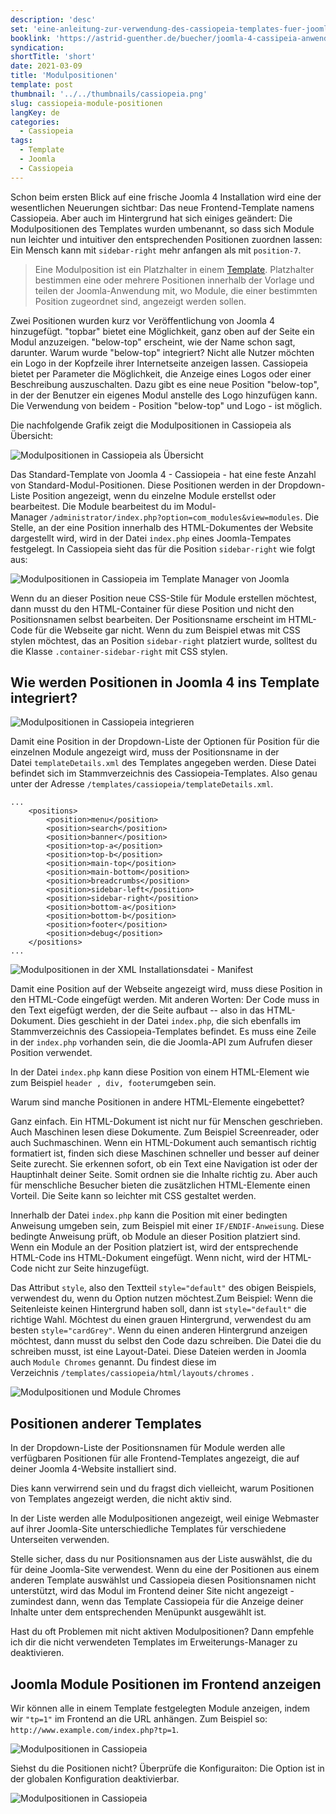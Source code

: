 ```yaml
---
description: 'desc'
set: 'eine-anleitung-zur-verwendung-des-cassiopeia-templates-fuer-joomla-4-themen'
booklink: 'https://astrid-guenther.de/buecher/joomla-4-cassipeia-anwenden'
syndication:
shortTitle: 'short'
date: 2021-03-09
title: 'Modulpositionen'
template: post
thumbnail: '../../thumbnails/cassiopeia.png'
slug: cassiopeia-module-positionen
langKey: de
categories:
  - Cassiopeia
tags:
  - Template
  - Joomla
  - Cassiopeia
---
```











Schon beim ersten Blick auf eine frische Joomla 4 Installation wird eine der wesentlichen Neuerungen sichtbar: Das neue Frontend-Template namens Cassiopeia. Aber auch im Hintergrund hat sich einiges geändert: Die Modulpositionen des Templates wurden umbenannt, so dass sich Module nun leichter und intuitiver den entsprechenden Positionen zuordnen lassen: Ein Mensch kann mit `sidebar-right` mehr anfangen als mit `position-7`.<!-- \index{Grundgerüst!Modulpositionen} --><!-- \index{Modulpositionen} -->

> Eine Modulposition ist ein Platzhalter in einem [Template](https://docs.joomla.org/Special:MyLanguage/Template). Platzhalter bestimmen eine oder mehrere Positionen innerhalb der Vorlage und teilen der Joomla-Anwendung mit, wo Module, die einer bestimmten Position zugeordnet sind, angezeigt werden sollen.

Zwei Positionen wurden kurz vor Veröffentlichung von Joomla 4 hinzugefügt. "topbar" bietet eine Möglichkeit, ganz oben auf der Seite ein Modul anzuzeigen. "below-top" erscheint, wie der Name schon sagt, darunter. Warum wurde "below-top" integriert? Nicht alle Nutzer möchten ein Logo in der Kopfzeile ihrer Internetseite anzeigen lassen. Cassiopeia bietet per Parameter die Möglichkeit, die Anzeige eines Logos oder einer Beschreibung auszuschalten. Dazu gibt es eine neue Position "below-top", in der der Benutzer ein eigenes Modul anstelle des Logo hinzufügen kann. Die Verwendung von beidem - Position "below-top" und Logo - ist möglich.

Die nachfolgende Grafik zeigt die Modulpositionen in Cassiopeia als Übersicht:

![Modulpositionen in Cassiopeia als Übersicht](/images/cassiopeia_module.png)

Das Standard-Template von Joomla 4 - Cassiopeia - hat eine feste Anzahl von Standard-Modul-Positionen. Diese Positionen werden in der Dropdown-Liste Position angezeigt, wenn du einzelne Module erstellst oder bearbeitest. Die Module bearbeitest du im Modul-Manager `/administrator/index.php?option=com_modules&view=modules`. Die Stelle, an der eine Position innerhalb des HTML-Dokumentes der Website dargestellt wird, wird in der Datei `index.php` eines Joomla-Tempates festgelegt. In Cassiopeia sieht das für die Position `sidebar-right` wie folgt aus:

![Modulpositionen in Cassiopeia im Template Manager von Joomla](/images/cpmp1.png)

Wenn du an dieser Position neue CSS-Stile für Module erstellen möchtest, dann musst du den HTML-Container für diese Position und nicht den Positionsnamen selbst bearbeiten. Der Positionsname erscheint im HTML-Code für die Webseite gar nicht. Wenn du zum Beispiel etwas mit CSS stylen möchtest, das an Position `sidebar-right` platziert wurde, solltest du die Klasse `.container-sidebar-right` mit CSS stylen.

## Wie werden Positionen in Joomla 4 ins Template integriert?

![Modulpositionen in Cassiopeia integrieren](/images/cpmp2.png)

Damit eine Position in der Dropdown-Liste der Optionen für Position für die einzelnen Module angezeigt wird, muss der Positionsname in der Datei `templateDetails.xml` des Templates angegeben werden. Diese Datei befindet sich im Stammverzeichnis des Cassiopeia-Templates. Also genau unter der Adresse `/templates/cassiopeia/templateDetails.xml`.

```
...
	<positions>
		<position>menu</position>
		<position>search</position>
		<position>banner</position>
		<position>top-a</position>
		<position>top-b</position>
		<position>main-top</position>
		<position>main-bottom</position>
		<position>breadcrumbs</position>
		<position>sidebar-left</position>
		<position>sidebar-right</position>
		<position>bottom-a</position>
		<position>bottom-b</position>
		<position>footer</position>
		<position>debug</position>
	</positions>
...
```

![Modulpositionen in der XML Installationsdatei - Manifest](/images/cpmp3.png)

Damit eine Position auf der Webseite angezeigt wird, muss diese Position in den HTML-Code eingefügt werden. Mit anderen Worten: Der Code muss in den Text eigefügt werden, der die Seite aufbaut -- also in das HTML-Dokument. Dies geschieht in der Datei `index.php`, die sich ebenfalls im Stammverzeichnis des Cassiopeia-Templates befindet. Es muss eine Zeile in der `index.php` vorhanden sein, die die Joomla-API zum Aufrufen dieser Position verwendet.

In der Datei `index.php` kann diese Position von einem HTML-Element wie zum Beispiel `header , div, footer`umgeben sein.

Warum sind manche Positionen in andere HTML-Elemente eingebettet?

Ganz einfach. Ein HTML-Dokument ist nicht nur für Menschen geschrieben. Auch Maschinen lesen diese Dokumente. Zum Beispiel Screenreader, oder auch Suchmaschinen. Wenn ein HTML-Dokument auch semantisch richtig formatiert ist, finden sich diese Maschinen schneller und besser auf deiner Seite zurecht. Sie erkennen sofort, ob ein Text eine Navigation ist oder der Hauptinhalt deiner Seite. Somit ordnen sie die Inhalte richtig zu. Aber auch für menschliche Besucher bieten die zusätzlichen HTML-Elemente einen Vorteil. Die Seite kann so leichter mit CSS gestaltet werden.

Innerhalb der Datei `index.php` kann die Position mit einer bedingten Anweisung umgeben sein, zum Beispiel mit einer `IF/ENDIF-Anweisung`. Diese bedingte Anweisung prüft, ob Module an dieser Position platziert sind. Wenn ein Module an der Position platziert ist, wird der entsprechende HTML-Code ins HTML-Dokument eingefügt. Wenn nicht, wird der HTML-Code nicht zur Seite hinzugefügt.

Das Attribut `style`, also den Textteil `style="default"` des obigen Beispiels, verwendest du, wenn du Option nutzen möchtest.Zum Beispiel: Wenn die Seitenleiste keinen Hintergrund haben soll, dann ist `style="default"` die richtige Wahl. Möchtest du einen grauen Hintergrund, verwendest du am besten `style="cardGrey"`. Wenn du einen anderen Hintergrund anzeigen möchtest, dann musst du selbst den Code dazu schreiben. Die Datei die du schreiben musst, ist eine Layout-Datei. Diese Dateien werden in Joomla auch `Module Chromes` genannt. Du findest diese im Verzeichnis `/templates/cassiopeia/html/layouts/chromes` .

![Modulpositionen und Module Chromes](/images/cpmp4.png)

## Positionen anderer Templates

In der Dropdown-Liste der Positionsnamen für Module werden alle verfügbaren Positionen für alle Frontend-Templates angezeigt, die auf deiner Joomla 4-Website installiert sind.

Dies kann verwirrend sein und du fragst dich vielleicht, warum Positionen von Templates angezeigt werden, die nicht aktiv sind.

In der Liste werden alle Modulpositionen angezeigt, weil einige Webmaster auf ihrer Joomla-Site unterschiedliche Templates für verschiedene Unterseiten verwenden.

Stelle sicher, dass du nur Positionsnamen aus der Liste auswählst, die du für deine Joomla-Site verwendest. Wenn du eine der Positionen aus einem anderen Template auswählst und Cassiopeia diesen Positionsnamen nicht unterstützt, wird das Modul im Frontend deiner Site nicht angezeigt - zumindest dann, wenn das Template Cassiopeia für die Anzeige deiner Inhalte unter dem entsprechenden Menüpunkt ausgewählt ist.

Hast du oft Problemen mit nicht aktiven Modulpositionen? Dann empfehle ich dir die nicht verwendeten Templates im Erweiterungs-Manager zu deaktivieren.

## Joomla Module Positionen im Frontend anzeigen

Wir können alle in einem Template festgelegten Module anzeigen, indem wir `"tp=1"` im Frontend an die URL anhängen. Zum Beispiel so: `http://www.example.com/index.php?tp=1`.

![Modulpositionen in Cassiopeia](/images/cptemplatepositionen2.png)

Siehst du die Positionen nicht? Überprüfe die Konfiguraiton: Die Option ist in der globalen Konfiguration deaktivierbar.

![Modulpositionen in Cassiopeia](/images/cptemplatepositionen.png)

<img src="https://vg04.met.vgwort.de/na/fa4a0a767c984db3b20c8b32fef88493" width="1" height="1" alt="">
